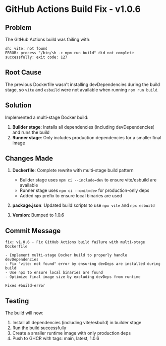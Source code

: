 # GitHub Actions Build Fix - v1.0.6

## Problem
The GitHub Actions build was failing with:
```
sh: vite: not found
ERROR: process "/bin/sh -c npm run build" did not complete successfully: exit code: 127
```

## Root Cause
The previous Dockerfile wasn't installing devDependencies during the build stage, so `vite` and `esbuild` were not available when running `npm run build`.

## Solution
Implemented a multi-stage Docker build:
1. **Builder stage**: Installs all dependencies (including devDependencies) and runs the build
2. **Runner stage**: Only includes production dependencies for a smaller final image

## Changes Made
1. **Dockerfile**: Complete rewrite with multi-stage build pattern
   - Builder stage uses `npm ci --include=dev` to ensure vite/esbuild are available
   - Runner stage uses `npm ci --omit=dev` for production-only deps
   - Added `npx` prefix to ensure local binaries are used

2. **package.json**: Updated build scripts to use `npx vite` and `npx esbuild`

3. **Version**: Bumped to 1.0.6

## Commit Message
```
fix: v1.0.6 - Fix GitHub Actions build failure with multi-stage Dockerfile

- Implement multi-stage Docker build to properly handle devDependencies
- Fix "vite: not found" error by ensuring devDeps are installed during build
- Use npx to ensure local binaries are found
- Optimize final image size by excluding devDeps from runtime

Fixes #build-error
```

## Testing
The build will now:
1. Install all dependencies (including vite/esbuild) in builder stage
2. Run the build successfully
3. Create a smaller runtime image with only production deps
4. Push to GHCR with tags: main, latest, 1.0.6